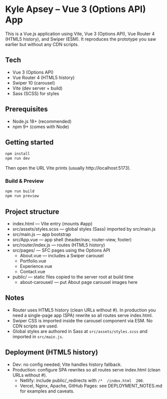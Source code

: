 # Kyle Apsey – Vue 3 (Options API) App

This is a Vue.js application using Vite, Vue 3 (Options API), Vue Router 4 (HTML5 history), and Swiper (ESM).
It reproduces the prototype you saw earlier but without any CDN scripts.

## Tech
- Vue 3 (Options API)
- Vue Router 4 (HTML5 history)
- Swiper 10 (carousel)
- Vite (dev server + build)
- Sass (SCSS) for styles

## Prerequisites
- Node.js 18+ (recommended)
- npm 9+ (comes with Node)

## Getting started
```bash
npm install
npm run dev
```
Then open the URL Vite prints (usually http://localhost:5173).

### Build & Preview
```bash
npm run build
npm run preview
```

## Project structure
- index.html — Vite entry (mounts #app)
- src/assets/styles.scss — global styles (Sass) imported by src/main.js
- src/main.js — app bootstrap
- src/App.vue — app shell (header/nav, router-view, footer)
- src/router/index.js — routes (HTML5 history)
- src/pages/ — SFC pages using the Options API
  - About.vue — includes a Swiper carousel
  - Portfolio.vue
  - Experience.vue
  - Contact.vue
- public/ — static files copied to the server root at build time
  - about-carousel/ — put About page carousel images here

## Notes
- Router uses HTML5 history (clean URLs without #). In production you need a single-page app (SPA) rewrite so all routes serve index.html.
- Swiper CSS is imported inside the carousel component via ESM. No CDN scripts are used.
- Global styles are authored in Sass at `src/assets/styles.scss` and imported in `src/main.js`.


## Deployment (HTML5 history)
- Dev: no config needed; Vite handles history fallback.
- Production: configure SPA rewrites so all routes serve index.html (clean URLs without #).
  - Netlify: include public/_redirects with `/*  /index.html  200`.
  - Vercel, Nginx, Apache, GitHub Pages: see DEPLOYMENT_NOTES.md for examples and caveats.
